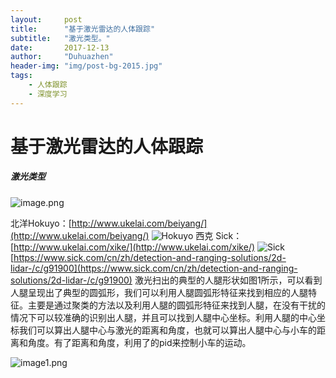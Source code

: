 ```yaml
---
layout:     post
title:      "基于激光雷达的人体跟踪"
subtitle:   "激光类型。"
date:       2017-12-13
author:     "Duhuazhen"
header-img: "img/post-bg-2015.jpg"
tags:
    - 人体跟踪
    - 深度学习
---
```


# 基于激光雷达的人体跟踪
##### 激光类型
![image.png](https://upload-images.jianshu.io/upload_images/11573595-bcca766e8a511cbc.png?imageMogr2/auto-orient/strip%7CimageView2/2/w/1240)  

北洋Hokuyo：[http://www.ukelai.com/beiyang/](http://www.ukelai.com/beiyang/)
![Hokuyo](https://github.com/duhuazhen/duhuazhen.github.io/tree/master/img/laser.jpg)
西克 Sick： [http://www.ukelai.com/xike/](http://www.ukelai.com/xike/)
![ Sick](https://github.com/duhuazhen/duhuazhen.github.io/tree/master/img/laser1.jpg)
[https://www.sick.com/cn/zh/detection-and-ranging-solutions/2d-lidar-/c/g91900](https://www.sick.com/cn/zh/detection-and-ranging-solutions/2d-lidar-/c/g91900)
        激光扫出的典型的人腿形状如图1所示，可以看到人腿呈现出了典型的圆弧形，我们可以利用人腿圆弧形特征来找到相应的人腿特征。主要是通过聚类的方法以及利用人腿的圆弧形特征来找到人腿，在没有干扰的情况下可以较准确的识别出人腿，并且可以找到人腿中心坐标。利用人腿的中心坐标我们可以算出人腿中心与激光的距离和角度，也就可以算出人腿中心与小车的距离和角度。有了距离和角度，利用了的pid来控制小车的运动。

![image1.png](https://upload-images.jianshu.io/upload_images/11573595-3084c4119fa9b0bd.png?imageMogr2/auto-orient/strip%7CimageView2/2/w/1240)


